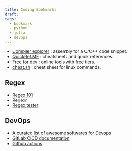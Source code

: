 ```yaml
---
title: Coding Bookmarks
draft: 
tags:
  - bookmark
  - python
  - julia
  - devops
---
```


- [Compiler explorer](https://godbolt.org/) : assembly for a C/C++ code snippet.
- [QuickRef.ME](https://quickref.me/) : cheatsheets and quick references.
- [Free for dev](https://free-for.dev/) : online tools with free tiers.
- [cheat.sh](https://cheat.sh/) : cheet sheet for linux commands.
## Regex

- [Regex 101](https://regex101.com/)
- [Regexr](https://regexr.com/)
- [Regex tester](https://www.regextester.com/)
## DevOps

- [A curated list of awesome softwares for Devops](https://github.com/awesome-soft/awesome-devops)
- [GitLab CICD documentation](https://docs.gitlab.com/ee/ci/)
- [Github actions](https://github.com/features/actions)